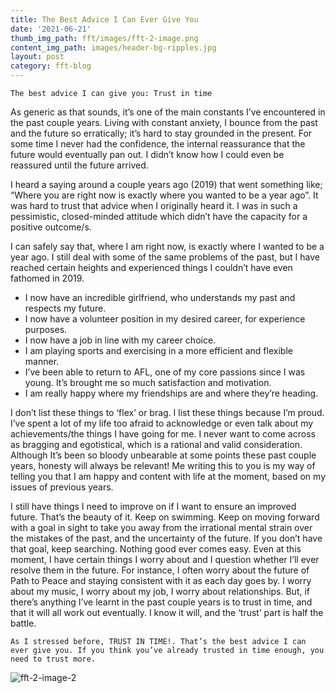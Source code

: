 ```yaml
---
title: The Best Advice I Can Ever Give You
date: '2021-06-21'
thumb_img_path: fft/images/fft-2-image.png
content_img_path: images/header-bg-ripples.jpg
layout: post
category: fft-blog
---
```


    The best advice I can give you: Trust in time
                  
As generic as that sounds, it’s one of the main constants I’ve encountered in the past couple years. Living with constant anxiety, I bounce from the past and the future so erratically; it’s hard to stay grounded in the present. For some time I never had the confidence, the internal reassurance that the future would eventually pan out. I didn’t know how I could even be reassured until the future arrived.

I heard a saying around a couple years ago (2019) that went something like; “Where you are right now is exactly where you wanted to be a year ago”. It was hard to trust that advice when I originally heard it. I was in such a pessimistic, closed-minded attitude which didn’t have the capacity for a positive outcome/s.

I can safely say that, where I am right now, is exactly where I wanted to be a year ago. I still deal with some of the same problems of the past, but I have reached certain heights and experienced things I couldn’t have even fathomed in 2019. 

+ I now have an incredible girlfriend, who understands my past and respects my future.
+ I now have a volunteer position in my desired career, for experience purposes.
+ I now have a job in line with my career choice.
+ I am playing sports and exercising in a more efficient and flexible manner.
+ I’ve been able to return to AFL, one of my core passions since I was young. It’s brought me so much satisfaction and motivation.
+ I am really happy where my friendships are and where they’re heading.

I don’t list these things to ‘flex’ or brag. I list these things because I’m proud. I’ve spent a lot of my life too afraid to acknowledge or even talk about my achievements/the things I have going for me. I never want to come across as bragging and egotistical, which is a rational and valid consideration. Although It’s been so bloody unbearable at some points these past couple years, honesty will always be relevant! Me writing this to you is my way of telling you that I am happy and content with life at the moment, based on my issues of previous years. 

I still have things I need to improve on if I want to ensure an improved future. That’s the beauty of it. Keep on swimming. Keep on moving forward with a goal in sight to take you away from the irrational mental strain over the mistakes of the past, and the uncertainty of the future. If you don’t have that goal, keep searching. Nothing good ever comes easy. Even at this moment, I have certain things I worry about and I question whether I’ll ever resolve them in the future. For instance, I often worry about the future of Path to Peace and staying consistent with it as each day goes by. I worry about my music, I worry about my job, I worry about relationships. But, if there’s anything I’ve learnt in the past couple years is to trust in time, and that it will all work out eventually. I know it will, and the ‘trust’ part is half the battle.

    As I stressed before, TRUST IN TIME!. That’s the best advice I can ever give you. If you think you’ve already trusted in time enough, you need to trust more.

![fft-2-image-2](https://user-images.githubusercontent.com/66189262/122718484-58279c00-d2b0-11eb-93c4-2c760bb0cbde.jpg)
